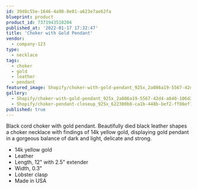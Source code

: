 ```yaml
---
id: 39d8c55e-1646-4a98-8e81-a623e7ae62fa
blueprint: product
product_id: 7371943510204
published_at: '2022-01-17 17:32:47'
title: 'Choker with Gold Pendant'
vendor:
  - company-123
type:
  - necklace
tags:
  - choker
  - gold
  - leather
  - pendant
featured_image: Shopify/choker-with-gold-pendant_925x_2a086a19-5567-42d4-a840-106d28e255d6.jpg
gallery:
  - Shopify/choker-with-gold-pendant_925x_2a086a19-5567-42d4-a840-106d28e255d6.jpg
  - Shopify/choker-pendant-closeup_925x_622300b8-ca1b-448b-bef2-ff86ef116f72.jpg
published: true
---
```

Black cord choker with gold pendant. Beautifully died black leather shapes a choker necklace with findings of 14k yellow gold, displaying gold pendant in a gorgeous balance of dark and light, delicate and strong. <ul>
<li>14k yellow gold</li>
<li>Leather</li>
<li>Length, 12" with 2.5" extender</li>
<li>Width, 0.3"</li>
<li>Lobster clasp</li>
<li>Made in USA</li>
</ul>